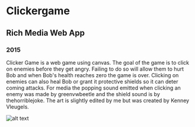 # Clickergame
## Rich Media Web App
### 2015

Clicker Game is a web game using canvas. The goal of the game is to click on enemies before they get angry. Failing to do so will allow them to hurt Bob and when Bob's health reaches zero the game is over. Clicking on enemies can also heal Bob or grant it protective shields so it can deter coming attacks. For media the popping sound emitted when clicking an enemy was made by greenvwbeetle and the shield sound is by thehorriblejoke. The art is slightly edited by me but was created by Kenney Vleugels.

![alt text](http://ericksauri.com/img/clickergame.png "Clicker Game Image") 
